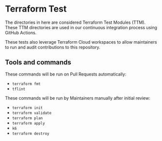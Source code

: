 # Terraform Test

The directories in here are considered Terraform Test Modules (TTM). These TTM
directories are used in our continuous integration process using GitHub Actions.

These tests also leverage Terraform Cloud workspaces to allow
maintainers to run and audit contributions to this repository.

## Tools and commands

These commands will be run on Pull Requests automatically:

- `terraform fmt`
- `tflint`

These commands will be run by Maintainers manually after initial review:

- `terraform init`
- `terraform validate`
- `terraform plan`
- `terraform apply`
- `k6`
- `terraform destroy`
